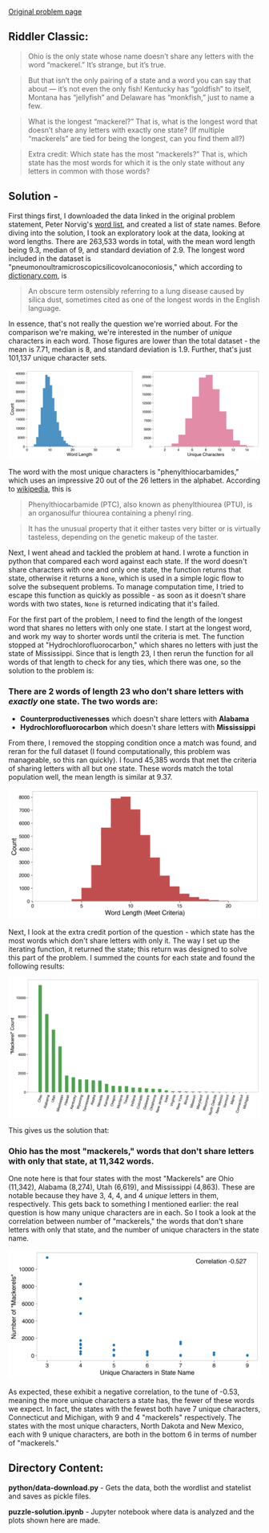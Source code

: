 [Original problem page](https://fivethirtyeight.com/features/somethings-fishy-in-the-state-of-the-riddler/)


## Riddler Classic:

> Ohio is the only state whose name doesn’t share any letters with the word “mackerel.” It’s strange, but it’s true.

> But that isn’t the only pairing of a state and a word you can say that about — it’s not even the only fish! Kentucky has “goldfish” to itself, Montana has “jellyfish” and Delaware has “monkfish,” just to name a few.

> What is the longest “mackerel?” That is, what is the longest word that doesn’t share any letters with exactly one state? (If multiple “mackerels” are tied for being the longest, can you find them all?)

> Extra credit: Which state has the most “mackerels?” That is, which state has the most words for which it is the only state without any letters in common with those words?

## __Solution__ -


First things first, I downloaded the data linked in the original problem statement, Peter Norvig's [word list](https://norvig.com/ngrams/word.list), and created a list of state names. Before diving into the solution, I took an exploratory look at the data, looking at word lengths. There are 263,533 words in total, with the mean word length being 9.3, median of 9, and standard deviation of 2.9. The longest word included in the dataset is "pneumonoultramicroscopicsilicovolcanoconiosis," which according to [dictionary.com](https://www.dictionary.com/browse/pneumonoultramicroscopicsilicovolcanoconiosis), is 

>An obscure term ostensibly referring to a lung disease caused by silica dust, sometimes cited as one of the longest words in the English language.

 In essence, that's not really the question we're worried about. For the comparison we're making, we're interested in the number of _unique_ characters in each word. Those figures are lower than the total dataset - the mean is 7.71, median is 8, and standard deviation is 1.9. Further, that's just 101,137 unique character sets.

![](plots/count_distribution.png)

The word with the most unique characters is "phenylthiocarbamides," which uses an impressive 20 out of the 26 letters in the alphabet. According to [wikipedia](https://en.wikipedia.org/wiki/Phenylthiocarbamide), this is

> Phenylthiocarbamide (PTC), also known as phenylthiourea (PTU), is an organosulfur thiourea containing a phenyl ring.

> It has the unusual property that it either tastes very bitter or is virtually tasteless, depending on the genetic makeup of the taster. 

Next, I went ahead and tackled the problem at hand. I wrote a function in python that compared each word against each state. If the word doesn't share characters with one and only one state, the function returns that state, otherwise it returns a ```None```, which is used in a simple logic flow to solve the subsequent problems. To manage computation time, I tried to escape this function as quickly as possible - as soon as it doesn't share words with two states, ```None``` is returned indicating that it's failed. 

For the first part of the problem, I need to find the length of the longest word that shares no letters with only one state. I start at the longest word, and work my way to shorter words until the criteria is met. The function stopped at "Hydrochlorofluorocarbon," which shares no letters with just the state of Mississippi. Since that is length 23, I then rerun the function for all words of that length to check for any ties, which there was one, so the solution to the problem is:

### There are **2** words of length **23** who don't share letters with _exactly_ one state. The two words are:

- **Counterproductivenesses** which doesn't share letters with **Alabama**
- **Hydrochlorofluorocarbon** which doesn't share letters with **Mississippi**

From there, I removed the stopping condition once a match was found, and reran for the full dataset (I found computationally, this problem was manageable, so this ran quickly). I found 45,385 words that met the criteria of sharing letters with all but one state. These words match the total population well, the mean length is similar at 9.37.

![](plots/passing_distribution.png)

Next, I look at the extra credit portion of the question - which state has the most words which don't share letters with only it. The way I set up the iterating function, it returned the state; this return was designed to solve this part of the problem. I summed the counts for each state and found the following results:

![](plots/states_distribution.png)

This gives us the solution that:

### **Ohio** has the most "mackerels," words that don't share letters with only that state, at 11,342 words.

One note here is that four states with the most "Mackerels" are Ohio (11,342), Alabama (8,274), Utah (6,619), and Mississippi (4,863). These are notable because they have 3, 4, 4, and 4 _unique_ letters in them, respectively. This gets back to something I mentioned earlier: the real question is how many unique characters are in each. So I took a look at the correlation between number of "mackerels," the words that don't share letters with only that state, and the number of unique characters in the state name. 

![](plots/scatter_state.png)

As expected, these exhibit a negative correlation, to the tune of -0.53, meaning the more unique characters a state has, the fewer of these words we expect. In fact, the states with the fewest both have 7 unique characters, Connecticut and Michigan, with 9 and 4 "mackerels" respectively. The states with the most unique characters, North Dakota and New Mexico, each with 9 unique characters, are both in the bottom 6 in terms of number of "mackerels."


## Directory Content:

**python/data-download.py** - Gets the data, both the wordlist and statelist and saves as pickle files.

**puzzle-solution.ipynb** - Jupyter notebook where data is analyzed and the plots shown here are made.



